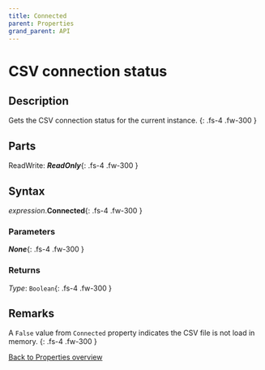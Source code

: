 ```yaml
---
title: Connected
parent: Properties
grand_parent: API
---
```


# CSV connection status

## Description
Gets the CSV connection status for the current instance.
{: .fs-4 .fw-300 }

## Parts
ReadWrite: **_ReadOnly_**{: .fs-4 .fw-300 }

## Syntax
*expression*.**Connected**{: .fs-4 .fw-300 }

### Parameters

**_None_**{: .fs-4 .fw-300 }

### Returns

*Type*: `Boolean`{: .fs-4 .fw-300 }

## Remarks
A `False` value from `Connected` property indicates the CSV file is not load in memory.
{: .fs-4 .fw-300 }

[Back to Properties overview](https://ws-garcia.github.io/VBA-CSV-interface/api/properties/)